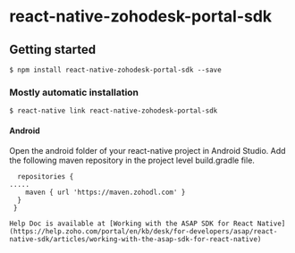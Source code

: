 
# react-native-zohodesk-portal-sdk

## Getting started

`$ npm install react-native-zohodesk-portal-sdk --save`

### Mostly automatic installation

`$ react-native link react-native-zohodesk-portal-sdk`

#### Android

Open the android folder of your react-native project in Android Studio.
Add the following maven repository in the project level build.gradle file.

  ```allprojects {
    repositories {
  .....
      maven { url 'https://maven.zohodl.com' }
    }
   }
  
Help Doc is available at [Working with the ASAP SDK for React Native](https://help.zoho.com/portal/en/kb/desk/for-developers/asap/react-native-sdk/articles/working-with-the-asap-sdk-for-react-native) 
